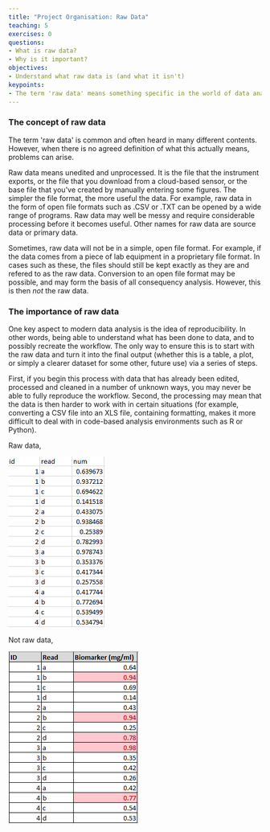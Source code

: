 ```yaml
---
title: "Project Organisation: Raw Data"
teaching: 5
exercises: 0
questions:
- What is raw data?
- Why is it important?
objectives:
- Understand what raw data is (and what it isn't)
keypoints:
- The term 'raw data' means something specific in the world of data analysis
---
```


### The concept of raw data

The term 'raw data' is common and often heard in many different contents. However, when there is no agreed definition of what this actually means, problems can arise.

Raw data means unedited and unprocessed. It is the file that the instrument exports, or the file that you download from a cloud-based sensor, or the base file that you've created by manually entering 
some figures. The simpler the file format, the more useful the data. For example, raw data in the form of open file formats such as .CSV or .TXT can be opened by a wide range of programs. Raw 
data may well be messy and require considerable processing before it becomes useful. Other names for raw data are source data or primary data.

Sometimes, raw data will not be in a simple, open file format. For example, if the data comes from a piece of lab equipment in a proprietary file format. In cases such as these, the files
should still be kept exactly as they are and refered to as the raw data. Conversion to an open file format may be possible, and may form the basis of all consequency analysis. However, this is
then *not* the raw data.


### The importance of raw data

One key aspect to modern data analysis is the idea of reproducibility. In other words, being able to understand what has been done to data, and to possibly recreate the workflow. The only way to ensure this
is to start with the raw data and turn it into the final output (whether this is a table, a plot, or simply a clearer dataset for some other, future use) via a series of steps.

First, if you begin this process with data that has already been edited, processed and cleaned in a number of unknown ways, you may never be able to fully reproduce the workflow. Second, the processing
may mean that the data is then harder to work with in certain situations (for example, converting a CSV file into an XLS file, containing formatting, makes it more difficult to deal with in code-based
analysis environments such as R or Python).

Raw data,

![alt text](../fig/02-raw-data.png "Raw data")

Not raw data,

![alt text](../fig/03-raw-data.png "Not raw data")